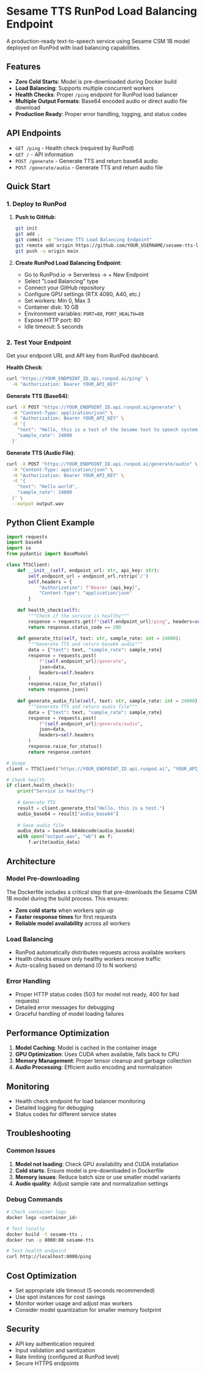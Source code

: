 # Sesame TTS RunPod Load Balancing Endpoint

A production-ready text-to-speech service using Sesame CSM 1B model deployed on RunPod with load balancing capabilities.

## Features

- **Zero Cold Starts**: Model is pre-downloaded during Docker build
- **Load Balancing**: Supports multiple concurrent workers
- **Health Checks**: Proper `/ping` endpoint for RunPod load balancer
- **Multiple Output Formats**: Base64 encoded audio or direct audio file download
- **Production Ready**: Proper error handling, logging, and status codes

## API Endpoints

- `GET /ping` - Health check (required by RunPod)
- `GET /` - API information
- `POST /generate` - Generate TTS and return base64 audio
- `POST /generate/audio` - Generate TTS and return audio file

## Quick Start

### 1. Deploy to RunPod

1. **Push to GitHub**:
   ```bash
   git init
   git add .
   git commit -m "Sesame TTS Load Balancing Endpoint"
   git remote add origin https://github.com/YOUR_USERNAME/sesame-tts-lb.git
   git push -u origin main
   ```

2. **Create RunPod Load Balancing Endpoint**:
   - Go to RunPod.io → Serverless → + New Endpoint
   - Select "Load Balancing" type
   - Connect your GitHub repository
   - Configure GPU settings (RTX 4090, A40, etc.)
   - Set workers: Min 0, Max 3
   - Container disk: 10 GB
   - Environment variables: `PORT=80`, `PORT_HEALTH=80`
   - Expose HTTP port: 80
   - Idle timeout: 5 seconds

### 2. Test Your Endpoint

Get your endpoint URL and API key from RunPod dashboard.

**Health Check**:
```bash
curl "https://YOUR_ENDPOINT_ID.api.runpod.ai/ping" \
  -H "Authorization: Bearer YOUR_API_KEY"
```

**Generate TTS (Base64)**:
```bash
curl -X POST "https://YOUR_ENDPOINT_ID.api.runpod.ai/generate" \
  -H "Content-Type: application/json" \
  -H "Authorization: Bearer YOUR_API_KEY" \
  -d '{
    "text": "Hello, this is a test of the Sesame text to speech system.",
    "sample_rate": 24000
  }'
```

**Generate TTS (Audio File)**:
```bash
curl -X POST "https://YOUR_ENDPOINT_ID.api.runpod.ai/generate/audio" \
  -H "Content-Type: application/json" \
  -H "Authorization: Bearer YOUR_API_KEY" \
  -d '{
    "text": "Hello world",
    "sample_rate": 24000
  }' \
  --output output.wav
```

## Python Client Example

```python
import requests
import base64
import io
from pydantic import BaseModel

class TTSClient:
    def __init__(self, endpoint_url: str, api_key: str):
        self.endpoint_url = endpoint_url.rstrip('/')
        self.headers = {
            "Authorization": f"Bearer {api_key}",
            "Content-Type": "application/json"
        }
    
    def health_check(self):
        """Check if the service is healthy"""
        response = requests.get(f"{self.endpoint_url}/ping", headers=self.headers)
        return response.status_code == 200
    
    def generate_tts(self, text: str, sample_rate: int = 24000):
        """Generate TTS and return base64 audio"""
        data = {"text": text, "sample_rate": sample_rate}
        response = requests.post(
            f"{self.endpoint_url}/generate",
            json=data,
            headers=self.headers
        )
        response.raise_for_status()
        return response.json()
    
    def generate_audio_file(self, text: str, sample_rate: int = 24000):
        """Generate TTS and return audio file"""
        data = {"text": text, "sample_rate": sample_rate}
        response = requests.post(
            f"{self.endpoint_url}/generate/audio",
            json=data,
            headers=self.headers
        )
        response.raise_for_status()
        return response.content

# Usage
client = TTSClient("https://YOUR_ENDPOINT_ID.api.runpod.ai", "YOUR_API_KEY")

# Check health
if client.health_check():
    print("Service is healthy!")
    
    # Generate TTS
    result = client.generate_tts("Hello, this is a test.")
    audio_base64 = result["audio_base64"]
    
    # Save audio file
    audio_data = base64.b64decode(audio_base64)
    with open("output.wav", "wb") as f:
        f.write(audio_data)
```

## Architecture

### Model Pre-downloading
The Dockerfile includes a critical step that pre-downloads the Sesame CSM 1B model during the build process. This ensures:
- **Zero cold starts** when workers spin up
- **Faster response times** for first requests
- **Reliable model availability** across all workers

### Load Balancing
- RunPod automatically distributes requests across available workers
- Health checks ensure only healthy workers receive traffic
- Auto-scaling based on demand (0 to N workers)

### Error Handling
- Proper HTTP status codes (503 for model not ready, 400 for bad requests)
- Detailed error messages for debugging
- Graceful handling of model loading failures

## Performance Optimization

1. **Model Caching**: Model is cached in the container image
2. **GPU Optimization**: Uses CUDA when available, falls back to CPU
3. **Memory Management**: Proper tensor cleanup and garbage collection
4. **Audio Processing**: Efficient audio encoding and normalization

## Monitoring

- Health check endpoint for load balancer monitoring
- Detailed logging for debugging
- Status codes for different service states

## Troubleshooting

### Common Issues

1. **Model not loading**: Check GPU availability and CUDA installation
2. **Cold starts**: Ensure model is pre-downloaded in Dockerfile
3. **Memory issues**: Reduce batch size or use smaller model variants
4. **Audio quality**: Adjust sample rate and normalization settings

### Debug Commands

```bash
# Check container logs
docker logs <container_id>

# Test locally
docker build -t sesame-tts .
docker run -p 8000:80 sesame-tts

# Test health endpoint
curl http://localhost:8000/ping
```

## Cost Optimization

- Set appropriate idle timeout (5 seconds recommended)
- Use spot instances for cost savings
- Monitor worker usage and adjust max workers
- Consider model quantization for smaller memory footprint

## Security

- API key authentication required
- Input validation and sanitization
- Rate limiting (configured at RunPod level)
- Secure HTTPS endpoints
